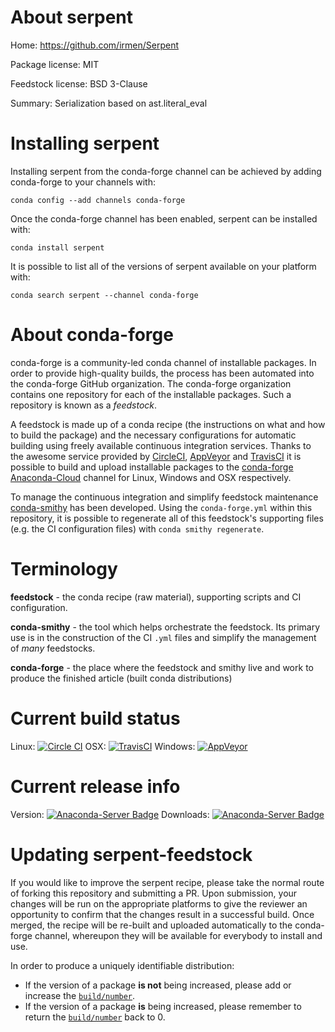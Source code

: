 About serpent
=============

Home: https://github.com/irmen/Serpent

Package license: MIT

Feedstock license: BSD 3-Clause

Summary: Serialization based on ast.literal_eval



Installing serpent
==================

Installing serpent from the conda-forge channel can be achieved by adding conda-forge to your channels with:

```
conda config --add channels conda-forge
```

Once the conda-forge channel has been enabled, serpent can be installed with:

```
conda install serpent
```

It is possible to list all of the versions of serpent available on your platform with:

```
conda search serpent --channel conda-forge
```


About conda-forge
=================

conda-forge is a community-led conda channel of installable packages.
In order to provide high-quality builds, the process has been automated into the
conda-forge GitHub organization. The conda-forge organization contains one repository 
for each of the installable packages. Such a repository is known as a *feedstock*.

A feedstock is made up of a conda recipe (the instructions on what and how to build
the package) and the necessary configurations for automatic building using freely
available continuous integration services. Thanks to the awesome service provided by
[CircleCI](https://circleci.com/), [AppVeyor](http://www.appveyor.com/)
and [TravisCI](https://travis-ci.org/) it is possible to build and upload installable
packages to the [conda-forge](https://anaconda.org/conda-forge)
[Anaconda-Cloud](http://docs.anaconda.org/) channel for Linux, Windows and OSX respectively.

To manage the continuous integration and simplify feedstock maintenance
[conda-smithy](http://github.com/conda-forge/conda-smithy) has been developed.
Using the ``conda-forge.yml`` within this repository, it is possible to regenerate all of
this feedstock's supporting files (e.g. the CI configuration files) with ``conda smithy regenerate``.


Terminology
===========

**feedstock** - the conda recipe (raw material), supporting scripts and CI configuration.

**conda-smithy** - the tool which helps orchestrate the feedstock.
                   Its primary use is in the construction of the CI ``.yml`` files
                   and simplify the management of *many* feedstocks.

**conda-forge** - the place where the feedstock and smithy live and work to
                  produce the finished article (built conda distributions)

Current build status
====================

Linux: [![Circle CI](https://circleci.com/gh/conda-forge/serpent-feedstock.svg?style=svg)](https://circleci.com/gh/conda-forge/serpent-feedstock)
OSX: [![TravisCI](https://travis-ci.org/conda-forge/serpent-feedstock.svg?branch=master)](https://travis-ci.org/conda-forge/serpent-feedstock) 
Windows: [![AppVeyor](https://ci.appveyor.com/api/projects/status/github/conda-forge/serpent-feedstock?svg=True)](https://ci.appveyor.com/project/conda-forge/serpent-feedstock/branch/master)

Current release info
====================
Version: [![Anaconda-Server Badge](https://anaconda.org/conda-forge/serpent/badges/version.svg)](https://anaconda.org/conda-forge/serpent)
Downloads: [![Anaconda-Server Badge](https://anaconda.org/conda-forge/serpent/badges/downloads.svg)](https://anaconda.org/conda-forge/serpent)


Updating serpent-feedstock
==========================

If you would like to improve the serpent recipe, please take the normal
route of forking this repository and submitting a PR. Upon submission, your changes will
be run on the appropriate platforms to give the reviewer an opportunity to confirm that the
changes result in a successful build. Once merged, the recipe will be re-built and uploaded
automatically to the conda-forge channel, whereupon they will be available for everybody to
install and use.

In order to produce a uniquely identifiable distribution:
 * If the version of a package **is not** being increased, please add or increase
   the [``build/number``](http://conda.pydata.org/docs/building/meta-yaml.html#build-number-and-string). 
 * If the version of a package **is** being increased, please remember to return
   the [``build/number``](http://conda.pydata.org/docs/building/meta-yaml.html#build-number-and-string)
   back to 0.
